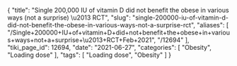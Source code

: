 {
    "title": "Single 200,000 IU of vitamin D did not benefit the obese in various ways (not a surprise) \u2013 RCT",
    "slug": "single-200000-iu-of-vitamin-d-did-not-benefit-the-obese-in-various-ways-not-a-surprise-rct",
    "aliases": [
        "/Single+200000+IU+of+vitamin+D+did+not+benefit+the+obese+in+various+ways+not+a+surprise+\u2013+RCT+Feb+2021",
        "/12694"
    ],
    "tiki_page_id": 12694,
    "date": "2021-06-27",
    "categories": [
        "Obesity",
        "Loading dose"
    ],
    "tags": [
        "Loading dose",
        "Obesity"
    ]
}